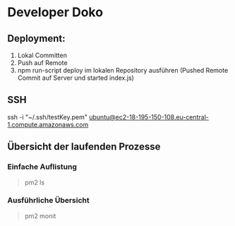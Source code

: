 # Developer Doko

## Deployment:
1. Lokal Committen
2. Push auf Remote
3. npm run-script deploy im lokalen Repository ausführen (Pushed Remote Commit auf Server und started index.js)

## SSH
ssh -i "~/.ssh/testKey.pem" ubuntu@ec2-18-195-150-108.eu-central-1.compute.amazonaws.com

## Übersicht der laufenden Prozesse

### Einfache Auflistung
> pm2 ls

### Ausführliche Übersicht
> pm2 monit 